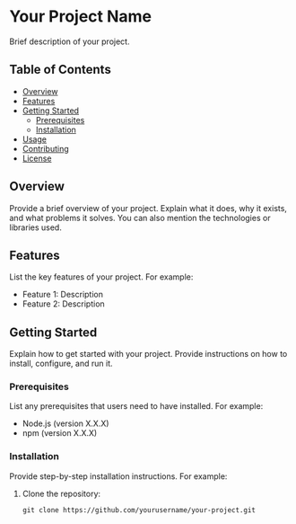 # Your Project Name

Brief description of your project.

## Table of Contents
- [Overview](#overview)
- [Features](#features)
- [Getting Started](#getting-started)
  - [Prerequisites](#prerequisites)
  - [Installation](#installation)
- [Usage](#usage)
- [Contributing](#contributing)
- [License](#license)

## Overview

Provide a brief overview of your project. Explain what it does, why it exists, and what problems it solves. You can also mention the technologies or libraries used.

## Features

List the key features of your project. For example:
- Feature 1: Description
- Feature 2: Description

## Getting Started

Explain how to get started with your project. Provide instructions on how to install, configure, and run it.

### Prerequisites

List any prerequisites that users need to have installed. For example:
- Node.js (version X.X.X)
- npm (version X.X.X)

### Installation

Provide step-by-step installation instructions. For example:

1. Clone the repository:

   ```shell
   git clone https://github.com/yourusername/your-project.git
